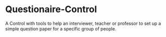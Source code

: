 # Questionaire-Control
A Control with tools to help an interviewer, teacher or professor to set up a simple question paper for a specific group of people.
